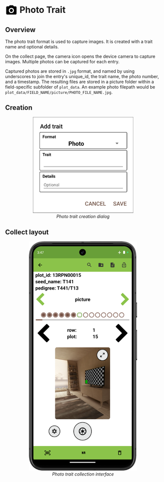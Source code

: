 <img ref="photo" style="vertical-align: middle;" src="_static/icons/formats/camera.png" width="40px"> Photo Trait
=====================================================================

Overview
--------

The photo trait format is used to capture images. It is created with a
trait name and optional details.

On the collect page, the camera icon opens the device camera to capture
images. Multiple photos can be captured for each entry. 

Captured photos are stored in `.jpg` format, and named by using underscores to join the entry's unique_id, the trait name, the photo number, and a timestamp. The resulting files are stored in a picture folder within a field-specific subfolder of `plot_data`. An example photo filepath would be `plot_data/FIELD_NAME/picture/PHOTO_FILE_NAME.jpg`.

Creation
--------

<figure align="center" class="image">
  <img src="_static/images/traits/formats/create_photo.png" width="325px"> 
  <figcaption><i>Photo trait creation dialog</i></figcaption> 
</figure>

Collect layout
--------------

<figure align="center" class="image">
  <img src="_static/images/traits/formats/collect_photo_framed.png" width="350px"> 
  <figcaption><i>Photo trait collection interface</i></figcaption> 
</figure>
